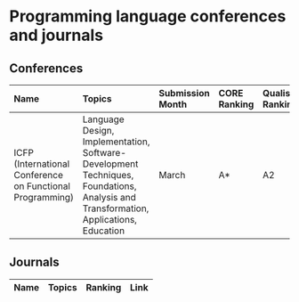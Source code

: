 # Programming language conferences and journals


## Conferences

| Name | Topics | Submission Month | CORE Ranking | Qualis Ranking | ERA Ranking | Link |
| :--- | :----- | :--------------- | :----------- | :------------- | :---------- | :--- |
| ICFP (International Conference on Functional Programming) | Language Design, Implementation, Software-Development Techniques, Foundations, Analysis and Transformation, Applications, Education | March | A* | A2 | A | https://www.icfpconference.org |


## Journals

| Name | Topics | Ranking | Link |
| :--- | :----- | :------ | :--- |

